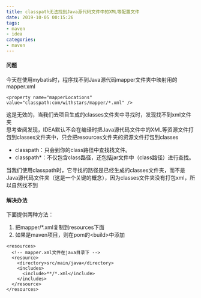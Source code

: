 ```yaml
---
title: classpath无法找到Java源代码文件中的XML等配置文件
date: 2019-10-05 00:15:26
tags:
- maven
- idea
categories:
- maven
---
```

#### 问题
今天在使用mybatis时，程序找不到Java源代码mapper文件夹中映射用的mapper.xml   
```
<property name="mapperLocations" value="classpath:com/withstars/mapper/*.xml" />
```
这是无效的，当我们去项目生成的classes文件夹中寻找时，发现找不到xml文件夹  
思考查阅发现，IDEA默认不会在编译时把Java源代码文件中的XML等资源文件打包到classes文件夹中，只会把resources文件夹的资源文件打包到classes
* classpath：只会到你的class路径中查找找文件。
* classpath\*：不仅包含class路径，还包括jar文件中（class路径）进行查找。

当我们使用classpath时，它寻找的路径是已经生成的classes文件夹，而不是Java源代码文件夹（这是一个关键的概念），因为classes文件夹没有打包xml，所以自然找不到

#### 解决办法
下面提供两种方法：

1. 把mapper/\*.xml复制到resources下面
2. 如果是maven项目，则在pom的&lt;build&gt;中添加
```
<resources>
  <!-- mapper.xml文件在java目录下 -->
  <resource>
    <directory>src/main/java</directory>
    <includes>
      <include>**/*.xml</include>
    </includes>
  </resource>
</resources>
```
